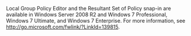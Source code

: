 Local Group Policy Editor and the Resultant Set of Policy snap\-in are available in Windows Server 2008 R2 and Windows 7 Professional, Windows 7 Ultimate, and Windows 7 Enterprise. For more information, see [http:\/\/go.microsoft.com\/fwlink\/?LinkId\=139815](http://go.microsoft.com/fwlink/?LinkId=139815).